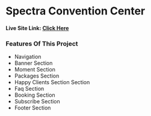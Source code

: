 <h1>Spectra Convention Center</h1>
<h4>Live Site Link: <a href="https://convention-center.netlify.app/">Click Here</a></h4>
<h3>Features Of This Project</h3>
<ul>
<li>Navigation</li>
<li>Banner Section</li>
<li>Moment Section</li>
<li>Packages Section</li>
<li>Happy Clients Section Section</li>
<li>Faq Section</li>
<li>Booking Section</li>
<li>Subscribe Section</li>
<li>Footer Section</li>
</ul>

 
